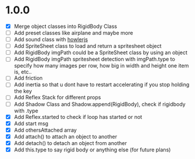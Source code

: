 

# 1.0.0


- [x] Merge object classes into RigidBody Class
- [ ] Add preset classes like airplane and maybe more
- [ ] Add sound class with [howlerjs](https://github.com/goldfire/howler.js)
- [ ] Add SpriteSheet class to load and return a spritesheet object
- [ ] Add RigidBody imgPath could be a SpriteSheet class by using an object
- [ ] Add RigidBody imgPath spritesheet detection with imgPath.type to specify how many images per row, how big in width and height one item is, etc..
- [ ] Add friction
- [ ] Add inertia so that u dont have to restart accelerating if you stop holding the key
- [ ] Add Reflex Stack for different props
- [ ] Add Shadow Class and Shadow.append(RigidBody), check if rigidbody with .type
- [x] Add Reflex.started to check if loop has started or not
- [x] Add start msg
- [x] Add othersAttached array
- [x] Add attach() to attach an object to another
- [x] Add detach() to detach an object from another
- [x] Add this.type to say rigid body or anything else (for future plans)